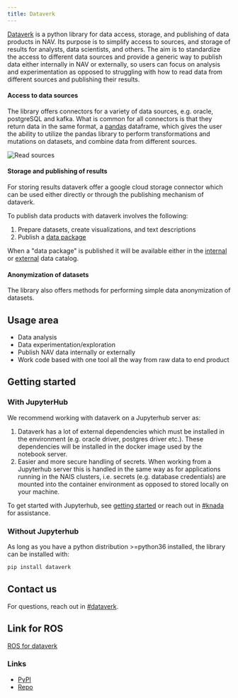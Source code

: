 ```yaml
---
title: Dataverk
---
```


[Dataverk](https://pypi.org/project/dataverk) is a python library for data access, storage, and publishing 
of data products in NAV. Its purpose is to simplify access to sources, and storage of results for analysts, 
data scientists, and others. The aim is to standardize the access to different data sources and provide a generic 
way to publish data either internally in NAV or externally, so users can focus on analysis and experimentation as opposed 
to struggling with how to read data from different sources and publishing their results.  

#### Access to data sources
The library offers connectors for a variety of data sources, e.g. oracle, postgreSQL and kafka. What is common for all 
connectors is that they return data in the same format, a [pandas](https://pandas.pydata.org/docs) dataframe, which gives 
the user the ability to utilize the pandas library to perform transformations and mutations on datasets, and combine data 
from different sources.

![Read sources](//img/dv_les_kilde.png)

#### Storage and publishing of results
For storing results dataverk offer a google cloud storage connector which can be used either directly or through the 
publishing mechanism of dataverk.

To publish data products with dataverk involves the following:
1. Prepare datasets, create visualizations, and text descriptions
2. Publish a [data package](../dele-innsikt/datapakker)

When a "data package" is published it will be available either in the [internal](https://data.intern.nav.no) or 
[external](https://data.nav.no) data catalog. 

#### Anonymization of datasets
The library also offers methods for performing simple data anonymization of datasets.

## Usage area
- Data analysis
- Data experimentation/exploration
- Publish NAV data internally or externally
- Work code based with one tool all the way from raw data to end product

## Getting started

### With JupyterHub
We recommend working with dataverk on a Jupyterhub server as:
1. Dataverk has a lot of external dependencies which must be installed in the environment (e.g. oracle driver, postgres 
driver etc.). These dependencies will be installed in the docker image used by the notebook server.
2. Easier and more secure handling of secrets. When working from a Jupyterhub server this is handled in the same way as 
for applications running in the NAIS clusters, i.e. secrets (e.g. database credentials) are mounted into the container 
environment as opposed to stored locally on your machine.

To get started with Jupyterhub, see [getting started](onprem/getting-started) or reach out in 
[#knada](https://nav-it.slack.com/archives/CGRMQHT50) for assistance.

### Without Jupyterhub
As long as you have a python distribution >=python36 installed, the library can be installed with:
````bash
pip install dataverk
````

## Contact us
For questions, reach out in [#dataverk](https://nav-it.slack.com/archives/CCY2V3N4E).

## Link for ROS
[ROS for dataverk](https://apps.powerapps.com/play/f8517640-ea01-46e2-9c09-be6b05013566?ID=209)

### Links
* [PyPI](https://pypi.org/project/dataverk)
* [Repo](https://github.com/navikt/dataverk)
